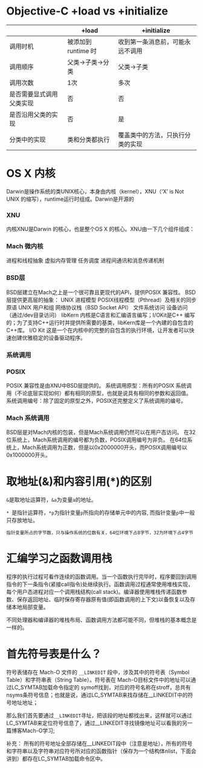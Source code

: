 # Objective-C +load vs +initialize

|        | +load | +initialize|
| ---------- | --- | --- |
| 调用时机 |  被添加到 runtime 时 |收到第一条消息前，可能永远不调用|
| 调用顺序       | 父类->子类->分类 |父类->子类|
| 调用次数       |  1次 |多次|
| 是否需要显式调用父类实现       |  否 | 否|
| 是否沿用父类的实现       |  否 | 是|
| 分类中的实现       |  类和分类都执行 |覆盖类中的方法，只执行分类的实现|

# OS X 内核
Darwin是操作系统的类UNIX核心，本身由内核（kernel），XNU（‘X’ is Not UNIX 的缩写），runtime运行时组成。Darwin是开源的

### XNU
内核XNU是Darwin 的核心，也是整个OS X 的核心。XNU由一下几个组件组成：

### Mach 微内核
进程和线程抽象
虚拟内存管理
任务调度
进程间通讯和消息传递机制
### BSD层
BSD层建立在Mach之上是一个很可靠且更现代的API，提供POSIX 兼容性。
BSD层提供更高层的抽象：
UNIX 进程模型
POSIX线程模型（Pthread）及相关的同步原语
UNIX 用户和组
网络协议栈（BSD Socket API）
文件系统访问
设备访问（通过/dev目录访问）
libKern
内核是C语言和汇编语言编写；I/OKit是C++ 编写的；为了支持C++运行时并提供所需要的基类，libKern库是一个內建的自包含的C++库。
I/O Kit
这是一个在内核中的完整的自包含的执行环境，让开发者可以快速创建优雅稳定的设备驱动程序。
### 系统调用
### POSIX
POSIX 兼容性是由XNU中BSD层提供的。
系统调用原型：所有的POSIX 系统调用（不论底层实现如何）都有相同的原型，也就是说具有相同的参数和返回值。
系统调用编号：除了固定的原型之外，POSIX还完整定义了系统调用的编号。
### Mach 系统调用
BSD层是对Mach内核的包装，但是Mach系统调用仍然可以在用户态访问。
在32位系统上，Mach系统调用的编号都为负数，POSIX调用编号为非负。
在64位系统上，Mach系统调用为正数，但是以0x2000000开头，而POSIX调用编号以0x1000000开头。

# 取地址(&)和内容引用(*)的区别

`&`是取地址运算符，`&a`为变量`a`的地址。

`* `是指针运算符，`*p`为指针变量`p`所指向的存储单元中的内容, 而指针变量`p`中一般只存放地址。

`指针变量所占的字节数，只与操作系统的位数有关，64位环境下占8字节，32为环境下占4字节`


# 汇编学习之函数调用栈
程序的执行过程可看作连续的函数调用。当一个函数执行完毕时，程序要回到调用指令的下一条指令(紧接call指令)处继续执行。函数调用过程通常使用堆栈实现，每个用户态进程对应一个调用栈结构(call stack)。编译器使用堆栈传递函数参数、保存返回地址、临时保存寄存器原有值(即函数调用的上下文)以备恢复以及存储本地局部变量。

不同处理器和编译器的堆栈布局、函数调用方法都可能不同，但堆栈的基本概念是一样的。

# 首先符号表是什么？

符号表储存在 Mach-O 文件的 `__LINKEDIT` 段中，涉及其中的符号表（Symbol Table）和字符串表（String Table）。符号表在 Mach-O目标文件中的地址可以通过LC_SYMTAB加载命令指定的 symoff找到，对应的符号名称在stroff，总共有nsyms条符号信息；也就是说，通过LC_SYMTAB来找存储在__LINKEDIT中的符号地址地址；

那么我们首先要通过`__LINKEDIT`寻址，把该段的地址都找出来，这样就可以通过LC_SYMTAB来定位符号信息了，通过__LINKEDIT寻找镜像地址可以看我的另一篇博客Mach-O学习;

补充： 所有的符号地址全部存储在__LINKEDIT段中（注意是地址），所有的符号和字符串以及字符串对应符号所对应的函数指针（保存为一个结构体nlist，下面会讲到）都存在LC_SYMTAB加载命令区中。

